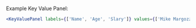 Example Key Value Panel:

```jsx
<KeyValuePanel labels={['Name', 'Age', 'Slary']} values={['Mike Margozzi', '21', '$2/hr']} />
```
